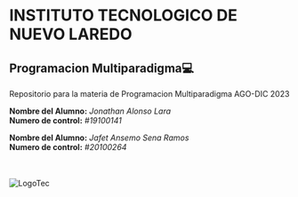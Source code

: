 # INSTITUTO TECNOLOGICO DE NUEVO LAREDO

## Programacion Multiparadigma:computer:
Repositorio para la materia de Programacion Multiparadigma AGO-DIC 2023

**Nombre del Alumno:** *Jonathan Alonso Lara*  
**Numero de control:** *#19100141*  

**Nombre del Alumno:** *Jafet Ansemo Sena Ramos*  
**Numero de control:** *#20100264*  
<br></br>

![LogoTec](http://www.itnuevolaredo.edu.mx/images/resources/Soto/Logo/Logo.png)